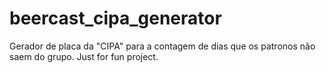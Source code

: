 # beercast_cipa_generator
Gerador de placa da "CIPA" para  a contagem de dias que os patronos não saem do grupo. Just for fun project.
